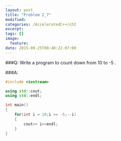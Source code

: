 ```yaml
---
layout: post
title: "Problem 2_7"
modified:
categories: /AcceleratedC++/ch2
excerpt:
tags: []
image:
  feature:
date: 2015-09-25T00:40:22-07:00
---
```


###Q:
Write a program to count down from 10 to -5 .

###A:

```c++
#include <iostream>

using std::cout;
using std::endl;

int main()
{
	for(int i = 10;i >= -5;--i)
	{
		cout<< i<<endl;
	}
}
```
